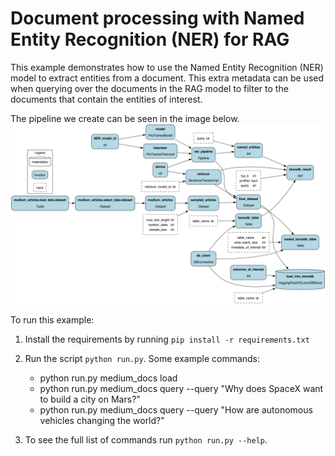 # Document processing with Named Entity Recognition (NER) for RAG
This example demonstrates how to use the Named Entity Recognition (NER) model to extract entities from a document.
This extra metadata can be used when querying over the documents in the RAG model to filter to the documents
that contain the entities of interest.

The pipeline we create can be seen in the image below.
![pipeine](ner_extraction_pipeline.png)

To run this example:
1. Install the requirements by running `pip install -r requirements.txt`
2. Run the script `python run.py`. Some example commands:

    - python run.py medium_docs load
    - python run.py medium_docs query --query "Why does SpaceX want to build a city on Mars?"
    - python run.py medium_docs query --query "How are autonomous vehicles changing the world?"

3. To see the full list of commands run `python run.py --help`.

